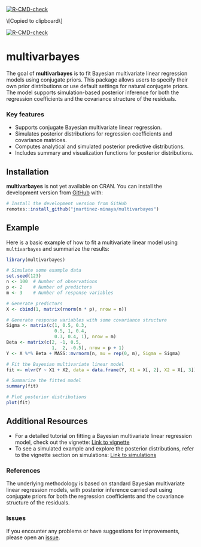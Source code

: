 
<!-- README.md is generated from README.Rmd. Please edit that file -->
<!-- badges: start -->

[![R-CMD-check](https://github.com/jmartinez-minaya/multivarbayes/actions/workflows/R-CMD-check.yaml/badge.svg)](https://github.com/jmartinez-minaya/multivarbayes/actions/workflows/R-CMD-check.yaml)
<!-- badges: end --> \[Copied to clipboard\] <!-- badges: start -->
[![R-CMD-check](https://github.com/jmartinez-minaya/multivarbayes/actions/workflows/R-CMD-check.yaml/badge.svg)](https://github.com/jmartinez-minaya/multivarbayes/actions/workflows/R-CMD-check.yaml)
<!-- badges: end -->

# multivarbayes

The goal of **multivarbayes** is to fit Bayesian multivariate linear
regression models using conjugate priors. This package allows users to
specify their own prior distributions or use default settings for
natural conjugate priors. The model supports simulation-based posterior
inference for both the regression coefficients and the covariance
structure of the residuals.

### Key features

- Supports conjugate Bayesian multivariate linear regression.
- Simulates posterior distributions for regression coefficients and
  covariance matrices.
- Computes analytical and simulated posterior predictive distributions.
- Includes summary and visualization functions for posterior
  distributions.

## Installation

**multivarbayes** is not yet available on CRAN. You can install the
development version from
[GitHub](https://github.com/jmartinez-minaya/multivarbayes) with:

``` r
# Install the development version from GitHub
remotes::install_github("jmartinez-minaya/multivarbayes")
```

## Example

Here is a basic example of how to fit a multivariate linear model using
`multivarbayes` and summarize the results:

``` r
library(multivarbayes)

# Simulate some example data
set.seed(123)
n <- 100  # Number of observations
p <- 2    # Number of predictors
m <- 3    # Number of response variables

# Generate predictors
X <- cbind(1, matrix(rnorm(n * p), nrow = n))

# Generate response variables with some covariance structure
Sigma <- matrix(c(1, 0.5, 0.3,
                  0.5, 1, 0.4,
                  0.3, 0.4, 1), nrow = m)
Beta <- matrix(c(2, -1, 0.5, 
                 1,  2, -0.5), nrow = p + 1)
Y <- X %*% Beta + MASS::mvrnorm(n, mu = rep(0, m), Sigma = Sigma)

# Fit the Bayesian multivariate linear model
fit <- mlvr(Y ~ X1 + X2, data = data.frame(Y, X1 = X[, 2], X2 = X[, 3]))

# Summarize the fitted model
summary(fit)

# Plot posterior distributions
plot(fit)
```

## Additional Resources

- For a detailed tutorial on fitting a Bayesian multivariate linear
  regression model, check out the vignette: [Link to
  vignette](vignettes/multivarbayes-vignette.Rmd)
- To see a simulated example and explore the posterior distributions,
  refer to the vignette section on simulations: [Link to
  simulations](vignettes/simulation.Rmd)

### References

The underlying methodology is based on standard Bayesian multivariate
linear regression models, with posterior inference carried out using
conjugate priors for both the regression coefficients and the covariance
structure of the residuals.

### Issues

If you encounter any problems or have suggestions for improvements,
please open an
[issue](https://github.com/jmartinez-minaya/multivarbayes/issues).
